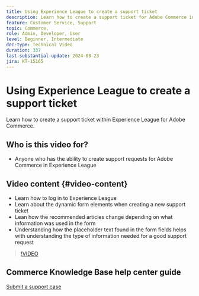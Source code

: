 ```yaml
---
title: Using Experience League to create a support ticket
description: Learn how to create a support ticket for Adobe Commerce in Experience League
feature: Customer Service, Support
topic: Commerce, 
role: Admin, Developer, User
level: Beginner, Intermediate
doc-type: Technical Video
duration: 337
last-substantial-update: 2024-08-23
jira: KT-15165
---
```


# Using Experience League to create a support ticket

Learn how to create a support ticket within Experience League for Adobe Commerce.

## Who is this video for?

* Anyone who has the ability to create support requests for Adobe Commerce in Experience League

## Video content {#video-content}

* Learn how to log in to Experience League
* Learn about the dynamic form elements when creating a new support ticket
* Lean how the recommended articles change depending on what information was used in the form
* Understanding how the placeholder text found in the form fields helps with understanding the type of information needed for a good support request

>[!VIDEO](https://video.tv.adobe.com/v/3433065?learn=on)

## Commerce Knowledge Base help center guide

[Submit a support case](https://experienceleague.adobe.com/en/docs/commerce-knowledge-base/kb/help-center-guide/magento-help-center-user-guide#support-case)
